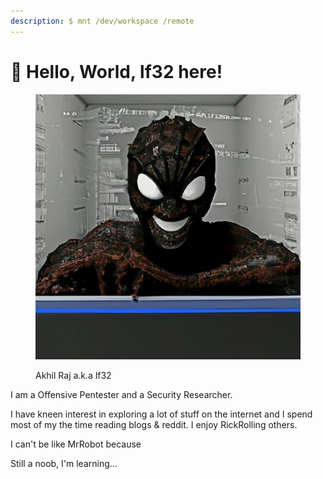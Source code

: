 ```yaml
---
description: $ mnt /dev/workspace /remote
---
```


# 👋 Hello, World, lf32 here!

<figure><img src=".gitbook/assets/Avatar.png" alt=""><figcaption><p>Akhil Raj a.k.a lf32</p></figcaption></figure>

I am a Offensive Pentester and a Security Researcher.

I have kneen interest in exploring a lot of stuff on the internet and I spend most of my the time reading blogs & reddit. I enjoy RickRolling others.

I can't be like MrRobot because

Still a noob, I'm learning...

